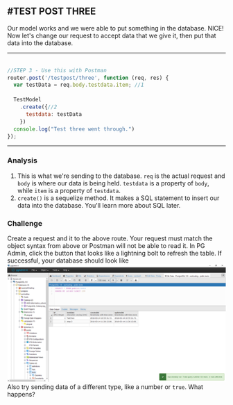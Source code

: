 #TEST POST THREE
---

Our model works and we were able to put something in the database. NICE! Now let's change our request to accept data that we give it, then put that data into the database.
<hr>


```js

//STEP 3 - Use this with Postman
router.post('/testpost/three', function (req, res) {
  var testData = req.body.testdata.item; //1

  TestModel
    .create({//2
      testdata: testData
    })
  console.log("Test three went through.")
});


```


<hr >

### Analysis

1. This is what we're sending to the database. `req` is the actual request and `body` is where our data is being held. `testdata` is a property of `body`, while `item` is a property of `testdata`.
2. `create()` is a sequelize method. It makes a SQL statement to insert our data into the database. You'll learn more about SQL later.


### Challenge
Create a request and it to the above route. Your request must match the object syntax from above or Postman will not be able to read it. In PG Admin, click the button that looks like a lightning bolt to refresh the table. If successful, your database should look like ![this](../assets/03-test3data.png) <br>
Also try sending data of a different type, like a number or `true`. What happens?